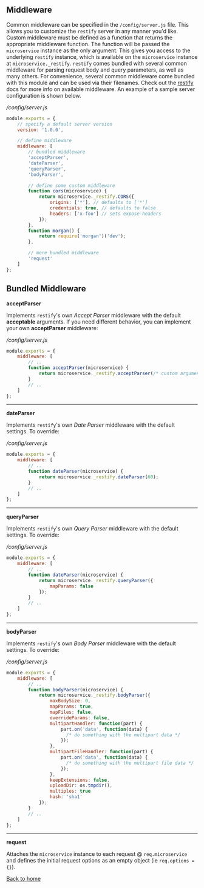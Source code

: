 ## Middleware
Common middleware can be specified in the `/config/server.js` file. This allows you to customize the `restify` server in any manner you'd like. Custom middleware must be defined as a function that returns the appropriate middleware function. The function will be passed the `microservice` instance as the only argument. This gives you access to the underlying `restify` instance, which is available on the `microservice` instance at `microservice._restify`. `restify` comes bundled with several common middleware for parsing request body and query parameters, as well as many others. For convenience, several common middleware come bundled with this module and can be used via their filenames. Check out the [restify](http://restify.com/) docs for more info on available middleware. An example of a sample server configuration is shown below.


*/config/server.js*
```javascript
module.exports = {
    // specify a default server version
    version: '1.0.0',

    // define middleware
    middleware: [
        // bundled middleware
        'acceptParser',
        'dateParser',
        'queryParser',
        'bodyParser',

        // define some custom middleware
        function cors(microservice) {
            return microservice._restify.CORS({
                origins: ['*'], // defaults to ['*']
                credentials: true, // defaults to false
                headers: ['x-foo'] // sets expose-headers
            });
        },
        function morgan() {
            return require('morgan')('dev');
        },

        // more bundled middleware
        'request'
    ]
};
```

## Bundled Middleware
**acceptParser**


Implements `restify`'s own *Accept Parser* middleware with the default **acceptable** arguments. If you need different behavior, you can implement your own **acceptParser** middleware:


*/config/server.js*
```javascript
module.exports = {
    middleware: [
        // ..
        function acceptParser(microservice) {
            return microservice._restify.acceptParser(/* custom arguments here */);
        }
        // ..
    ]
};
```

---
**dateParser**


Implements `restify`'s own *Date Parser* middleware with the default settings. To override:


*/config/server.js*
```javascript
module.exports = {
    middleware: [
        // ..
        function dateParser(microservice) {
            return microservice._restify.dateParser(60);
        }
        // ..
    ]
};
```

---
**queryParser**


Implements `restify`'s own *Query Parser* middleware with the default settings. To override:


*/config/server.js*
```javascript
module.exports = {
    middleware: [
        // ..
        function dateParser(microservice) {
            return microservice._restify.queryParser({
                mapParams: false
            });
        }
        // ..
    ]
};
```

---
**bodyParser**


Implements `restify`'s own *Body Parser* middleware with the default settings. To override:


*/config/server.js*
```javascript
module.exports = {
    middleware: [
        // ..
        function bodyParser(microservice) {
            return microservice._restify.bodyParser({
                maxBodySize: 0,
                mapParams: true,
                mapFiles: false,
                overrideParams: false,
                multipartHandler: function(part) {
                    part.on('data', function(data) {
                      /* do something with the multipart data */
                    });
                },
                multipartFileHandler: function(part) {
                    part.on('data', function(data) {
                      /* do something with the multipart file data */
                    });
                },
                keepExtensions: false,
                uploadDir: os.tmpdir(),
                multiples: true
                hash: 'sha1'
            });
        }
        // ..
    ]
};
```

---
**request**


Attaches the `microservice` instance to each request @ `req.microservice` and defines the initial request options as an empty object (ie `req.options = {}`).


[Back to home](/README.md)
